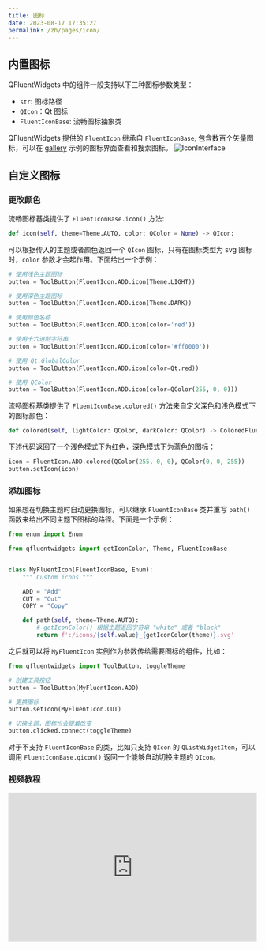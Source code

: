 ```yaml
---
title: 图标
date: 2023-08-17 17:35:27
permalink: /zh/pages/icon/
---
```


## 内置图标
QFluentWidgets 中的组件一般支持以下三种图标参数类型：
* `str`: 图标路径
* `QIcon`：Qt 图标
* `FluentIconBase`: 流畅图标抽象类

QFluentWidgets 提供的 `FluentIcon` 继承自 `FluentIconBase`, 包含数百个矢量图标，可以在 [gallery](https://github.com/zhiyiYo/PyQt-Fluent-Widgets/releases/download/v1.1.6/PyQt-Fluent-Widgets-Gallery_v1.1.6_lite_windows_x64.zip) 示例的图标界面查看和搜索图标。
![IconInterface](/img/designer/IconInterface.jpg)


## 自定义图标
### 更改颜色
流畅图标基类提供了 `FluentIconBase.icon()` 方法:

```python
def icon(self, theme=Theme.AUTO, color: QColor = None) -> QIcon:
```


可以根据传入的主题或者颜色返回一个 `QIcon` 图标，只有在图标类型为 svg 图标时，`color` 参数才会起作用。下面给出一个示例：


```python
# 使用浅色主题图标
button = ToolButton(FluentIcon.ADD.icon(Theme.LIGHT))

# 使用深色主题图标
button = ToolButton(FluentIcon.ADD.icon(Theme.DARK))

# 使用颜色名称
button = ToolButton(FluentIcon.ADD.icon(color='red'))

# 使用十六进制字符串
button = ToolButton(FluentIcon.ADD.icon(color='#ff0000'))

# 使用 Qt.GlobalColor
button = ToolButton(FluentIcon.ADD.icon(color=Qt.red))

# 使用 QColor
button = ToolButton(FluentIcon.ADD.icon(color=QColor(255, 0, 0)))
```

流畅图标基类提供了 `FluentIconBase.colored()` 方法来自定义深色和浅色模式下的图标颜色：

```python
def colored(self, lightColor: QColor, darkColor: QColor) -> ColoredFluentIcon:
```

下述代码返回了一个浅色模式下为红色，深色模式下为蓝色的图标：

```python
icon = FluentIcon.ADD.colored(QColor(255, 0, 0), QColor(0, 0, 255))
button.setIcon(icon)
```



### 添加图标

如果想在切换主题时自动更换图标，可以继承 `FluentIconBase` 类并重写 `path()` 函数来给出不同主题下图标的路径。下面是一个示例：


```python
from enum import Enum

from qfluentwidgets import getIconColor, Theme, FluentIconBase


class MyFluentIcon(FluentIconBase, Enum):
    """ Custom icons """

    ADD = "Add"
    CUT = "Cut"
    COPY = "Copy"

    def path(self, theme=Theme.AUTO):
        # getIconColor() 根据主题返回字符串 "white" 或者 "black"
        return f':/icons/{self.value}_{getIconColor(theme)}.svg'
```


之后就可以将 `MyFluentIcon` 实例作为参数传给需要图标的组件，比如：

```python
from qfluentwidgets import ToolButton, toggleTheme

# 创建工具按钮
button = ToolButton(MyFluentIcon.ADD)

# 更换图标
button.setIcon(MyFluentIcon.CUT)

# 切换主题，图标也会跟着改变
button.clicked.connect(toggleTheme)
```


对于不支持 `FluentIconBase` 的类，比如只支持 `QIcon` 的 `QListWidgetItem`，可以调用 `FluentIconBase.qicon()` 返回一个能够自动切换主题的 `QIcon`。

### 视频教程
<div style="position: relative; padding: 30% 45%;">
    <iframe style="position: absolute; width: 100%; height: 100%; left: 0; top: 0;" src="https://player.bilibili.com/player.html?cid=1141942975&aid=614116994&page=1&as_wide=1&high_quality=1&danmaku=0&autoplay=0" frameborder="no" scrolling="no" allowfullscreen="true"></iframe>
</div>
